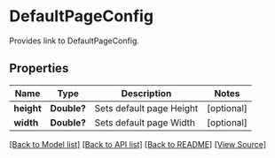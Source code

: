 ﻿# DefaultPageConfig
Provides link to DefaultPageConfig.

## Properties
Name | Type | Description | Notes
------------ | ------------- | ------------- | -------------
**height** | **Double?** | Sets default page Height | [optional]
**width** | **Double?** | Sets default page Width | [optional]

[[Back to Model list]](../README.md#documentation-for-models) [[Back to API list]](../README.md#documentation-for-api-endpoints) [[Back to README]](../README.md) [[View Source]](../AsposePdfCloud/Models/DefaultPageConfig.swift)


